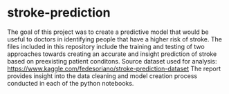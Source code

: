 # stroke-prediction
The goal of this project was to create a predictive model that would be useful to doctors in identifying people that have a higher risk of stroke.
The files included in this repository include the training and testing of two approaches towards creating an accurate and insight prediction of stroke based on preexisting patient conditons.
Source dataset used for analysis: https://www.kaggle.com/fedesoriano/stroke-prediction-dataset 
The report provides insight into the data cleaning and model creation process conducted in each of the python notebooks.
